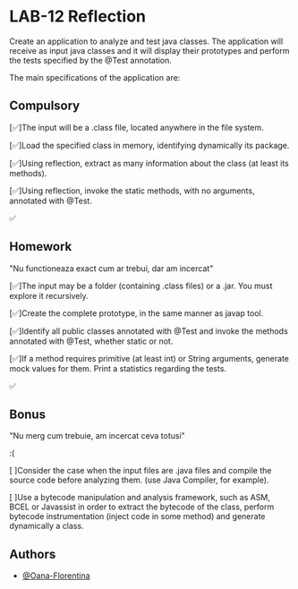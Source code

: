 
# LAB-12 Reflection
Create an application to analyze and test java classes.
The application will receive as input java classes and it will display their prototypes and perform the tests specified by the @Test annotation.

The main specifications of the application are:







## Compulsory

[✅]The input will be a .class file, located anywhere in the file system.

[✅]Load the specified class in memory, identifying dynamically its package.

[✅]Using reflection, extract as many information about the class (at least its methods).

[✅]Using reflection, invoke the static methods, with no arguments, annotated with @Test.


✅ 
## Homework

"Nu functioneaza exact cum ar trebui, dar am incercat"

[✅]The input may be a folder (containing .class files) or a .jar. You must explore it recursively.

[✅]Create the complete prototype, in the same manner as javap tool.

[✅]Identify all public classes annotated with @Test and invoke the methods annotated with @Test, whether static or not.

[✅]If a method requires primitive (at least int) or String arguments, generate mock values for them.
Print a statistics regarding the tests.

✅
## Bonus
"Nu merg cum trebuie, am incercat ceva totusi"

:(

[ ]Consider the case when the input files are .java files and compile the source code before analyzing them. (use Java Compiler, for example).

[ ]Use a bytecode manipulation and analysis framework, such as ASM, BCEL or Javassist in order to extract the bytecode of the class, perform bytecode instrumentation (inject code in some method) and generate dynamically a class.
## Authors

- [@Oana-Florentina](https://github.com/Oana-Florentina)

